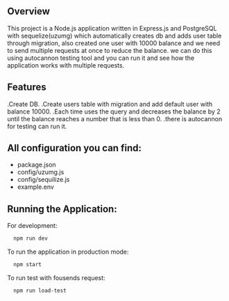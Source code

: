## Overview
This project is a Node.js application written in Express.js and PostgreSQL with sequelize(uzumg) which automatically creates db and adds user table through migration, also created one user with 10000 balance and we need to send multiple requests at once to reduce the balance. we can do this using autocannon testing tool and you can run it and see how the application works with multiple requests.


## Features
 .Create DB.
 .Create users table with migration and add default user with balance 10000.
 .Each time uses the query and decreases the balance by 2 until the balance reaches a number that is less than 0.
 .there is autocannon for testing can run it.


## All configuration you can find:
- package.json
- config/uzumg.js
- config/sequilize.js
- example.env


## Running the Application:
For development:
```bash or ...
  npm run dev
```

To run the application in production mode:
```bash or ...
  npm start
```

To run test with fousends request:
```bash or ...
  npm run load-test
```
